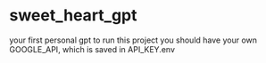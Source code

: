 # sweet_heart_gpt
your first personal gpt
to run this project you should have your own GOOGLE_API, which is saved in API_KEY.env
